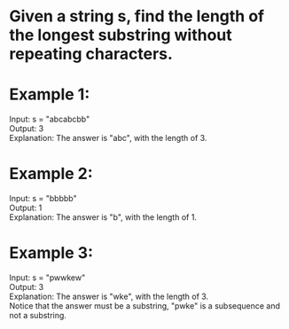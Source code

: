# Given a string s, find the length of the longest substring without repeating characters.

 

# Example 1:

Input: s = "abcabcbb"  
Output: 3  
Explanation: The answer is "abc", with the length of 3.  
# Example 2:

Input: s = "bbbbb"  
Output: 1  
Explanation: The answer is "b", with the length of 1.  
# Example 3:  

Input: s = "pwwkew"  
Output: 3  
Explanation: The answer is "wke", with the length of 3.  
Notice that the answer must be a substring, "pwke" is a subsequence and not a substring.  
